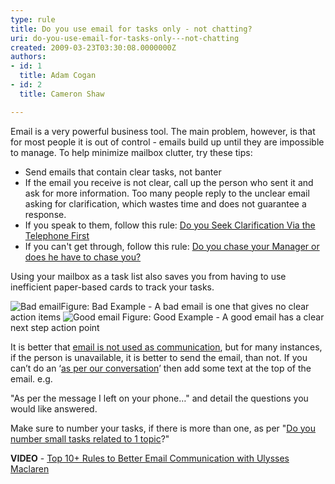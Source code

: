 ```yaml
---
type: rule
title: Do you use email for tasks only - not chatting?
uri: do-you-use-email-for-tasks-only---not-chatting
created: 2009-03-23T03:30:08.0000000Z
authors:
- id: 1
  title: Adam Cogan
- id: 2
  title: Cameron Shaw

---
```




<span class='intro'> ​​Email is a very powerful business tool. The main problem, however, is that for most people it is out of control - emails build up until they are impossible to manage. To help minimize mailbox clutter, try these tips&#58;&#160;​<br> </span>

<ul><li>Send emails that contain clear tasks, not banter </li>
<li>If the email you receive is not clear, call up the person who sent it and ask for more information. Too many people reply to the unclear email asking for clarification, which wastes time and does not guarantee a response. </li>
<li>If you speak to them, follow this rule&#58;&#160;<a href="/Pages/SeekClarificationViaTelephoneFirst.aspx">Do you Seek Clarification Via the Telephone First</a>&#160;</li>
<li>If you can't get through, follow this rule&#58;&#160;<a href="/_layouts/15/FIXUPREDIRECT.ASPX?WebId=3dfc0e07-e23a-4cbb-aac2-e778b71166a2&amp;TermSetId=07da3ddf-0924-4cd2-a6d4-a4809ae20160&amp;TermId=78b1a580-5e33-4b0e-ae87-f6039dde6dc6">Do you chase your Manager or does he have to chase you?</a>&#160;</li></ul>
<p>Using your mailbox as a task list also saves you from having to use inefficient paper-based cards to track your tasks.</p>
<img class="ms-rteCustom-ImageArea" alt="Bad email" src="/PublishingImages/EmailBad.gif" border="0" /><span class="ms-rteCustom-FigureBad">Figure&#58; Bad Example - A bad email is one that gives no clear action items</span> <img class="ms-rteCustom-ImageArea" alt="Good email" src="/PublishingImages/EmailGood.gif" /> <span class="ms-rteCustom-FigureGood">Figure&#58; Good Example - A good email has a clear next step action point</span>&#160; <p>It is better that <span style="text-decoration&#58;underline;">email is not used as communication</span>, but for many instances, if the person is unavailable, it is better to send the email, than not. If you can’t do an ‘<a href="/Pages/DoYouAlwaysSendAnAsPerOurConversationEmail.aspx" shape="rect">as per our conversation</a>’ then add some text at the top of the email.&#160;e.g.</p>
<p>&quot;As per the message I left on your phone…&quot; and detail the questions you would like answered.</p><p class="ssw15-rteElement-P">
Make sure to number your tasks, if there is more than one, as per &quot;<a href="/Pages/NumberSmallTasks.aspx" shape="rect">Do you number small tasks related to 1 topic</a>?&quot;</p><p class="ssw15-rteElement-P"><b>VIDEO</b> - <a href="https&#58;//www.youtube.com/watch?v=LAqRokqq4jI">Top 10+ Rules to Better Email Communication with Ulysses Maclaren</a>​<br></p>


